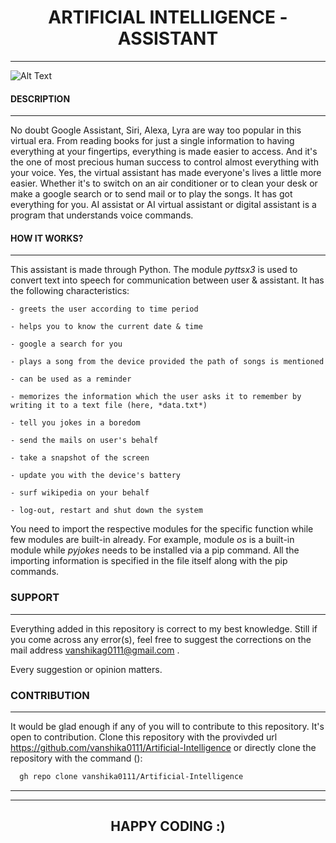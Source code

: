 # <center> **ARTIFICIAL INTELLIGENCE - ASSISTANT** </center>
---

![Alt Text](https://github.com/vanshika0111/Artificial-Intelligence/blob/master/readme%20essentials/images.png)


#### **DESCRIPTION**
---

No doubt Google Assistant, Siri, Alexa, Lyra are way too popular in this virtual era.
From reading books for just a single information to having everything at your fingertips, everything is made easier to access.
And it's the one of most precious human success to control almost everything with your voice.
Yes, the virtual assistant has made everyone's lives a little more easier.
Whether it's to switch on an air conditioner or to clean your desk or make a google search or to send mail or to play the songs.
It has got everything for you. 
AI assistat or AI virtual assistant or digital assistant is a program that understands voice commands.

#### **HOW IT WORKS?**
---

This assistant is made through Python. The module *pyttsx3* is used to convert text into speech for communication between user & assistant.
It has the following characteristics:

    - greets the user according to time period

    - helps you to know the current date & time

    - google a search for you

    - plays a song from the device provided the path of songs is mentioned

    - can be used as a reminder

    - memorizes the information which the user asks it to remember by writing it to a text file (here, *data.txt*)

    - tell you jokes in a boredom

    - send the mails on user's behalf

    - take a snapshot of the screen

    - update you with the device's battery

    - surf wikipedia on your behalf

    - log-out, restart and shut down the system 

You need to import the respective modules for the specific function while few modules are built-in already. 
For example, module *os* is a built-in module while *pyjokes* needs to be installed via a pip command.
All the importing information is specified in the file itself along with the pip commands.

### **SUPPORT**
---

Everything added in this repository is correct to my best knowledge.
Still if you come across any error(s), feel free to suggest the corrections on the mail address vanshikag0111@gmail.com .

Every suggestion or opinion matters.

### **CONTRIBUTION**
---

It would be glad enough if any of you will to contribute to this repository.
It's open to contribution. 
Clone this repository with the provivded url https://github.com/vanshika0111/Artificial-Intelligence
or directly clone the repository with the command ():

```bash
  gh repo clone vanshika0111/Artificial-Intelligence
```
---
---
## <center> **HAPPY CODING :)** </center>
